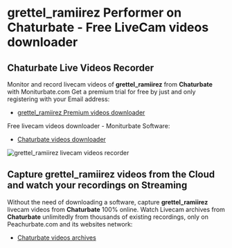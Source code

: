 # grettel_ramiirez Performer on Chaturbate - Free LiveCam videos downloader

## Chaturbate Live Videos Recorder

Monitor and record livecam videos of **grettel_ramiirez** from **Chaturbate** with Moniturbate.com
Get a premium trial for free by just and only registering with your Email address:
* [grettel_ramiirez Premium videos downloader](https://moniturbate.com/request-demo-licence-key.html)

Free livecam videos downloader - Moniturbate Software:
* [Chaturbate videos downloader](https://moniturbate.com/moniturbate-download-software.html)

![grettel_ramiirez livecam videos recorder](https://peachurnet.com/templates/moniturbate-software.png)


## Capture grettel_ramiirez videos from the Cloud and watch your recordings on Streaming

Without the need of downloading a software, capture **grettel_ramiirez** livecam videos from **Chaturbate** 100% online.
Watch Livecam archives from **Chaturbate** unlimitedly from thousands of existing recordings, only on Peachurbate.com and its websites network:
* [Chaturbate videos archives](https://peachurnet.com/)